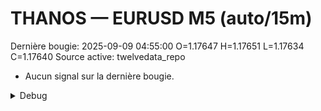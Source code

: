 # THANOS — EURUSD M5 (auto/15m)
Dernière bougie: 2025-09-09 04:55:00  O=1.17647  H=1.17651  L=1.17634  C=1.17640
Source active: twelvedata_repo

- Aucun signal sur la dernière bougie.

<details><summary>Debug</summary>

- TD_API_KEY manquant.

</details>